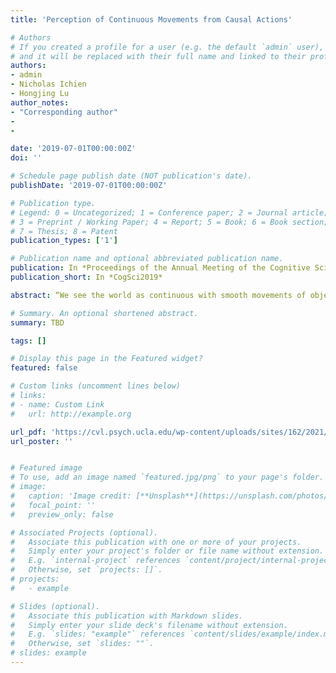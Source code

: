 ```yaml
---
title: 'Perception of Continuous Movements from Causal Actions'

# Authors
# If you created a profile for a user (e.g. the default `admin` user), write the username (folder name) here
# and it will be replaced with their full name and linked to their profile.
authors:
- admin
- Nicholas Ichien
- Hongjing Lu
author_notes:
- "Corresponding author"
-
- 

date: '2019-07-01T00:00:00Z'
doi: ''

# Schedule page publish date (NOT publication's date).
publishDate: '2019-07-01T00:00:00Z'

# Publication type.
# Legend: 0 = Uncategorized; 1 = Conference paper; 2 = Journal article;
# 3 = Preprint / Working Paper; 4 = Report; 5 = Book; 6 = Book section;
# 7 = Thesis; 8 = Patent
publication_types: ['1']

# Publication name and optional abbreviated publication name.
publication: In *Proceedings of the Annual Meeting of the Cognitive Science Society*
publication_short: In *CogSci2019*

abstract: “We see the world as continuous with smooth movements of objects and people, even though visual inputs can consist of stationary frames. The perceptual construction of smooth movements depends not only on low-level spatiotemporal features but also high-level knowledge. Here, we examined the role of causality in guiding perceptual interpolation of motion in the observation of human actions. We recorded videos of natural human-object interactions. Frame rate was manipulated to yield short and long stimulus-onset-asynchrony (SOA) displays for a short clip in which a catcher prepared to receive a ball. The facing direction of the catcher was either maintained intact to generate a meaningful interaction consistent with causality, or was transformed by a mirror reflection to create a non-causal situation lacking a meaningful interaction. Across three experiments, participants were asked to judge whether the catcher’s action showed smooth movements or sudden changes. Participants were more likely to judge the catcher’s actions to be continuous in the causal condition than in the non-causal condition, even with long SOA displays. This causal interpolation effect was robust to manipulations of body orientation (i.e. upright versus inverted). These findings indicate that causality in human actions guides interpolation of body movements, thereby completing the history of an observed action despite gaps in the sensory information. Hence, causal knowledge not only makes us see the future, but also fills in information about recent history.”

# Summary. An optional shortened abstract.
summary: TBD

tags: []

# Display this page in the Featured widget?
featured: false

# Custom links (uncomment lines below)
# links:
# - name: Custom Link
#   url: http://example.org

url_pdf: 'https://cvl.psych.ucla.edu/wp-content/uploads/sites/162/2021/03/A93.CogSci19_CogSci_Causalillusion.pdf'
url_poster: ''


# Featured image
# To use, add an image named `featured.jpg/png` to your page's folder.
# image:
#   caption: 'Image credit: [**Unsplash**](https://unsplash.com/photos/pLCdAaMFLTE)'
#   focal_point: ''
#   preview_only: false

# Associated Projects (optional).
#   Associate this publication with one or more of your projects.
#   Simply enter your project's folder or file name without extension.
#   E.g. `internal-project` references `content/project/internal-project/index.md`.
#   Otherwise, set `projects: []`.
# projects:
#   - example

# Slides (optional).
#   Associate this publication with Markdown slides.
#   Simply enter your slide deck's filename without extension.
#   E.g. `slides: "example"` references `content/slides/example/index.md`.
#   Otherwise, set `slides: ""`.
# slides: example
---
```

